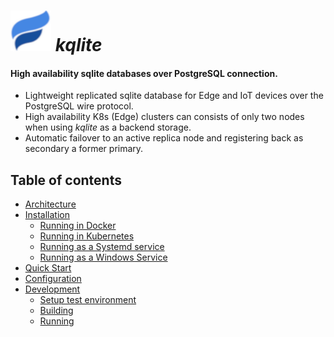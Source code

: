 
# <img src="https://github.com/kqlite/kqlite/blob/main/kqlite-logo.png" width="65px"> *kqlite*
#### High availability sqlite databases over PostgreSQL connection.<br>

- Lightweight replicated sqlite database for Edge and IoT devices over the PostgreSQL wire protocol.
- High availability K8s (Edge) clusters can consists of only two nodes when using *kqlite* as a backend storage.
- Automatic failover to an active replica node and registering back as secondary a former primary.

## Table of contents
* [Architecture]()
* [Installation]()
    * [Running in Docker]()
    * [Running in Kubernetes]()
    * [Running as a Systemd service]()
    * [Running as a Windows Service]()
* [Quick Start]()
* [Configuration]()
* [Development]()
   * [Setup test environment]()
   * [Building]()
   * [Running]()
